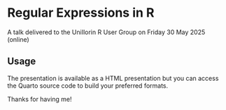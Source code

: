 # Regular Expressions in R
A talk delivered to the UniIlorin R User Group on Friday 30 May 2025 (online)

## Usage
The presentation is available as a HTML presentation but you can access the Quarto source code to build your preferred formats.

Thanks for having me! 
